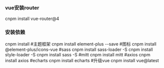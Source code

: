 ### vue安装router
cnpm install vue-router@4
### 安装依赖
cnpm install
#主题框架
cnpm install element-plus --save
#图标
cnpm install @element-plus/icons-vue
#sass
cnpm install sass-loader -S
cnpm install style-loader -S
cnpm install sass -S
#mitt
cnpm install mitt
#axios
cnpm install axios
#echarts
cnpm install echarts
#升级vue
cnpm install vue@latest